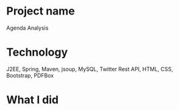 # Project name
Agenda Analysis

# Technology
J2EE, Spring, Maven, jsoup, MySQL, Twitter Rest API, HTML, CSS, Bootstrap, PDFBox

# What I did

